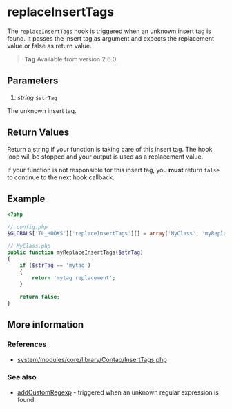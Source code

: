 # replaceInsertTags

The `replaceInsertTags` hook is triggered when an unknown insert tag is found.
It passes the insert tag as argument and expects the replacement value or
false as return value.

> **Tag** Available from version 2.6.0.


## Parameters

1. *string* `$strTag`

  The unknown insert tag.


## Return Values

Return a string if your function is taking care of this insert tag. The hook loop
will be stopped and your output is used as a replacement value.

If your function is not responsible for this insert tag, you **must** return
`false` to continue to the next hook callback.


## Example

```php
<?php

// config.php
$GLOBALS['TL_HOOKS']['replaceInsertTags'][] = array('MyClass', 'myReplaceInsertTags');

// MyClass.php
public function myReplaceInsertTags($strTag)
{
    if ($strTag == 'mytag')
    {
        return 'mytag replacement';
    }

    return false;
}
```


## More information


### References

- [system/modules/core/library/Contao/InsertTags.php](https://github.com/contao/core/blob/3.5.0/system/modules/core/library/Contao/InsertTags.php#L1128-L1142)


### See also

- [addCustomRegexp](addCustomRegexp.md) - triggered when an unknown regular expression is found.
